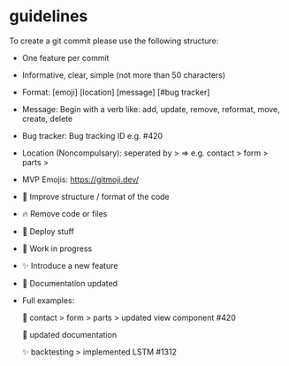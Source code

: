 # guidelines

To create a git commit please use the following structure:
- One feature per commit
- Informative, clear, simple (not more than 50 characters)
- Format: [emoji] [location] [message] [#bug tracker]
- Message: Begin with a verb like: add, update, remove, reformat, move, create, delete
- Bug tracker: Bug tracking ID e.g. #420
- Location (Noncompulsary): seperated by > => e.g. contact > form > parts >

- MVP Emojis: <a href="https://gitmoji.dev/">https://gitmoji.dev/</a>
- :art: Improve structure / format of the code
- :fire: Remove code or files
- :rocket: Deploy stuff
- :construction: Work in progress
- :sparkles: Introduce a new feature
- :memo: Documentation updated
- Full examples: <p>
:art: contact > form > parts > updated view component #420 <p>
:memo: updated documentation <p>
:sparkles: backtesting > implemented LSTM #1312 <p>
